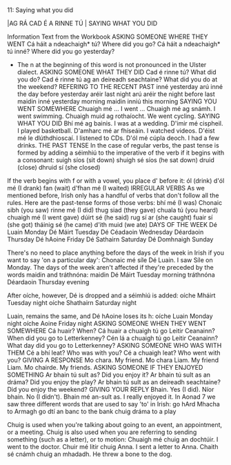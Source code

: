 11: Saying what you did

|AG RÁ CAD É A RINNE TÚ | SAYING WHAT YOU DID

Information Text from the Workbook
ASKING SOMEONE WHERE THEY WENT
Cá háit a ndeachaigh* tú? Where did you go?
Cá háit a ndeachaigh* tú inné? Where did you go yesterday?
* The n at the beginning of this word is not pronounced in the Ulster dialect.
ASKING SOMEONE WHAT THEY DID
Cad é rinne tú? What did you do?
Cad é rinne tú ag an deireadh seachtaine? What did you do at the weekend?
REFERING TO THE RECENT PAST
inné yesterday
arú inné the day before yesterday
aréir last night
arú aréir the night before last
maidin inné yesterday morning
maidin inniú this morning
SAYING YOU WENT SOMEWHERE
Chuaigh mé ... I went ...
Chuaigh mé ag snámh. I went swimming.
Chuaigh muid ag rothaíocht. We went cycling.
SAYING WHAT YOU DID
Bhí mé ag bainis. I was at a wedding.
D'imir mé cispheil. I played basketball.
D'amharc mé ar fhíseáin. I watched videos.
D'éist mé le dlúthdhioscaí. I listened to CDs.
D'ól mé cúpla deoch. I had a few drinks.
THE PAST TENSE
In the case of regular verbs, the past tense is formed by adding a séimhiú to the imperative of the verb if it begins with a consonant:
suigh síos (sit down)	shuigh sé síos (he sat down)
druid (close)	dhruid sí (she closed)

If the verb begins with f or with a vowel, you place d' before it:
ól (drink)	d'ól mé (I drank)
fan (wait)	d'fhan mé (I waited)
IRREGULAR VERBS
As we mentioned before, Irish only has a handful of verbs that don't follow all the rules. Here are the past-tense forms of those verbs:
bhí mé (I was)	Chonaic sibh (you saw)
rinne mé (I did)	thug siad (they gave)
chuala tú (you heard)	chuaigh mé (I went gave)
dúirt sé (he said)	rug sí ar (she caught)
fuair sí (she got)	tháinig sé (he came)
d'ith muid (we ate)	
DAYS OF THE WEEK
Dé Luain	Monday
Dé Máirt	Tuesday
Dé Céadaoin	Wednesday
Déardaoin	Thursday
Dé hAoine	Friday
Dé Sathairn	Saturday
Dé Domhnaigh	Sunday

There's no need to place anything before the days of the week in Irish if you want to say 'on a particular day':
Chonaic mé síle Dé Luain. I saw Síle on Monday.
The days of the week aren't affected if they're preceded by the words maidin and tráthnóna:
maidin Dé Máirt	Tuesday morning
tráthnóna Déardaoin	Thursday evening

After oíche, however, Dé is dropped and a séimhiú is added:
oíche Mháirt	Tuesday night
oíche Shathairn	Saturday night

Luain, remains the same, and Dé hAoine loses its h:
oíche Luain	Monday night
oíche Aoine	Friday night
ASKING SOMEONE WHEN THEY WENT SOMEWHERE
Cá huair? When?
Cá huair a chuaigh tú go Leitir Ceanainn? When did you go to Letterkenney?
Cén lá a chuaigh tú go Leitir Ceanainn? What day did you go to Letterkenney?
ASKING SOMEONE WHO WAS WITH THEM
Cé a bhí leat? Who was with you?
Cé a chuaigh leat? Who went with you?
GIVING A RESPONSE
Mo chara. My friend.
Mo chara Liam. My friend Liam.
Mo chairde. My friends.
ASKING SOMEONE IF THEY ENJOYED SOMETHING
Ar bhain tú sult as? Did you enjoy it?
Ar bhain tú sult as an dráma? Did you enjoy the play?
Ar bhain tú sult as an deireadh seachtaine? Did you enjoy the weekend?
GIVING YOUR REPLY
Bhain. Yes (I did).
Níor bhain. No (I didn't).
Bhain mé an-sult as. I really enjoyed it.
In Aonad 7 we saw three different words that are used to say 'to' in Irish:
go hArd Mhacha	to Armagh
go dtí an banc	to the bank
chuig dráma	to a play

Chuig is used when you're talking about going to an event, an appointment, or a meeting. Chuig is also used when you are referring to sending something (such as a letter), or to motion:
Chuaigh mé chuig an dochtúir.	I went to the doctor.
Chuir mé litir chuig Anna.	I sent a letter to Anna.
Chaith sé cnámh chuig an mhadadh.	He threw a bone to the dog.
